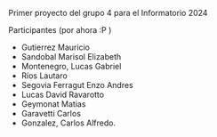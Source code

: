 Primer proyecto del grupo 4 para el Informatorio 2024

Participantes (por ahora :P )
- Gutierrez Mauricio
- Sandobal Marisol Elizabeth
- Montenegro, Lucas Gabriel
- Ríos Lautaro
- Segovia Ferragut Enzo Andres 
- Lucas David Ravarotto 
- Geymonat Matias
- Garavetti Carlos
- Gonzalez, Carlos Alfredo.
